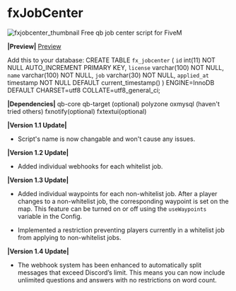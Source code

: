 # fxJobCenter
![fxjobcenter_thumbnail](https://github.com/Fifly1/fxJobCenter/assets/107129715/9c32e7ab-29d1-48d7-ad3a-172dce26deb6)
Free qb job center script for FiveM

**|Preview|**
[Preview ](https://youtu.be/7KOQgfjkhEQ)

Add this to your database:
CREATE TABLE `fx_jobcenter` (
  `id` int(11) NOT NULL AUTO_INCREMENT PRIMARY KEY,
  `license` varchar(100) NOT NULL,
  `name` varchar(100) NOT NULL,
  `job` varchar(30) NOT NULL,
  `applied_at` timestamp NOT NULL DEFAULT current_timestamp()
) ENGINE=InnoDB DEFAULT CHARSET=utf8 COLLATE=utf8_general_ci;

**|Dependencies|**
qb-core
qb-target (optional)
polyzone
oxmysql (haven't tried others)
fxnotify(optional)
fxtextui(optional)

**|Version 1.1 Update|**

* Script's name is now changable and won't cause any issues.

**|Version 1.2 Update|**

* Added individual webhooks for each whitelist job.

**|Version 1.3 Update|**

* Added individual waypoints for each non-whitelist job. After a player changes to a non-whitelist job, the corresponding waypoint is set on the map. This feature can be turned on or off using the `useWaypoints` variable in the Config.

* Implemented a restriction preventing players currently in a whitelist job from applying to non-whitelist jobs.

**|Version 1.4 Update|**

* The webhook system has been enhanced to automatically split messages that exceed Discord’s limit. This means you can now include unlimited questions and answers with no restrictions on word count.
